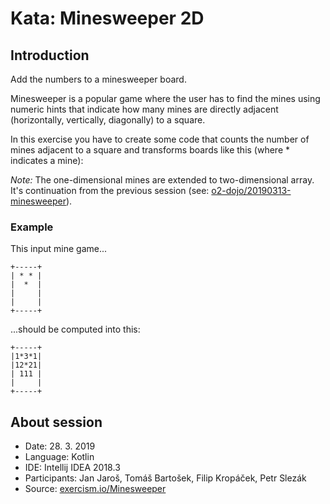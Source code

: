 # Kata: Minesweeper 2D

## Introduction
Add the numbers to a minesweeper board.

Minesweeper is a popular game where the user has to find the mines 
using numeric hints that indicate how many mines are directly adjacent 
(horizontally, vertically, diagonally) to a square.

In this exercise you have to create some code 
that counts the number of mines adjacent to a square 
and transforms boards like this (where * indicates a mine):

_Note:_ The one-dimensional mines are extended to two-dimensional array. 
It's continuation from the previous session (see: [o2-dojo/20190313-minesweeper](https://github.com/jjaros/o2-dojo/tree/master/20190313-minesweeper)).

### Example
This input mine game...
```
+-----+
| * * |
|  *  |
|     |
|     |
+-----+
```

...should be computed into this:
```
+-----+
|1*3*1|
|12*21|
| 111 |
|     |
+-----+
```

## About session
* Date: 28. 3. 2019
* Language: Kotlin
* IDE: Intellij IDEA 2018.3
* Participants: Jan Jaroš, Tomáš Bartošek, Filip Kropáček, Petr Slezák
* Source: [exercism.io/Minesweeper](https://exercism.io/my/solutions/7bc33b4bbbd542e0857e4efa25c7d03b)
